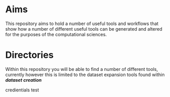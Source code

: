 # Aims
This repository aims to hold a number of useful tools and workflows that show how a number of different useful tools can be generated and altered for the purposes of the computational sciences.

# Directories 
Within this repository you will be able to find a number of different tools, currently however this is limited to the dataset expansion tools found within ***dataset creation***

credientials test
